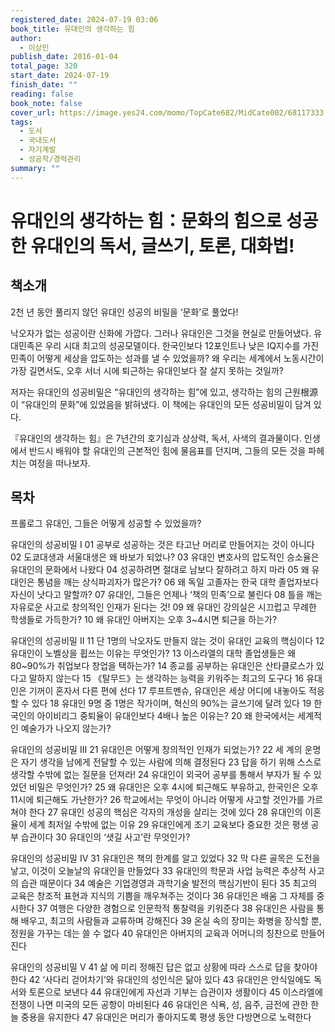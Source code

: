 ```yaml
---
registered_date: 2024-07-19 03:06
book_title: 유대인의 생각하는 힘
author:
  - 이상민
publish_date: 2016-01-04
total_page: 320
start_date: 2024-07-19
finish_date: ""
reading: false
book_note: false
cover_url: https://image.yes24.com/momo/TopCate682/MidCate002/68117333.JPG
tags:
  - 도서
  - 국내도서
  - 자기계발
  - 성공학/경력관리
summary: ""
---
```


# 유대인의 생각하는 힘：문화의 힘으로 성공한 유대인의 독서, 글쓰기, 토론, 대화법!

## 책소개

2천 년 동안 풀리지 않던
유대인 성공의 비밀을 ‘문화’로 풀었다!

낙오자가 없는 성공이란 신화에 가깝다. 그러나 유대인은 그것을 현실로 만들어냈다. 유대민족은 우리 시대 최고의 성공모델이다. 한국인보다 12포인트나 낮은 IQ지수를 가진 민족이 어떻게 세상을 압도하는 성과를 낼 수 있었을까? 왜 우리는 세계에서 노동시간이 가장 길면서도, 오후 서너 시에 퇴근하는 유대인보다 잘 살지 못하는 것일까?

저자는 유대인의 성공비밀은 “유대인의 생각하는 힘”에 있고, 생각하는 힘의 근원根源이 “유대인의 문화”에 있었음을 밝혀냈다. 이 책에는 유대인의 모든 성공비밀이 담겨 있다.

『유대인의 생각하는 힘』은 7년간의 호기심과 상상력, 독서, 사색의 결과물이다. 인생에서 반드시 배워야 할 유대인의 근본적인 힘에 물음표를 던지며, 그들의 모든 것을 파헤치는 여정을 떠나보자.



## 목차

프롤로그  유대인, 그들은 어떻게 성공할 수 있었을까?

유대인의 성공비밀 I
01  공부로 성공하는 것은 타고난 머리로 만들어지는 것이 아니다
02  도쿄대생과 서울대생은 왜 바보가 되었나?
03  유대인 변호사의 압도적인 승소율은 유대인의 문화에서 나왔다
04  성공하려면 절대로 남보다 잘하려고 하지 마라
05  왜 유대인은 통념을 깨는 상식파괴자가 많은가?
06  왜 독일 고졸자는 한국 대학 졸업자보다 자신이 낫다고 말할까?
07  유대인, 그들은 언제나 ‘책의 민족’으로 불린다
08  틀을 깨는 자유로운 사고로 창의적인 인재가 된다는 것!
09  왜 유대인 강의실은 시끄럽고 무례한 학생들로 가득한가?
10  왜 유대인 아버지는 오후 3~4시면 퇴근을 하는가?

유대인의 성공비밀 II
11  단 1명의 낙오자도 만들지 않는 것이 유대인 교육의 핵심이다
12  유대인이 노벨상을 휩쓰는 이유는 무엇인가?
13  이스라엘의 대학 졸업생들은 왜 80~90%가 취업보다 창업을 택하는가?
14  종교를 공부하는 유대인은 산타클로스가 있다고 말하지 않는다
15  《탈무드》는 생각하는 능력을 키워주는 최고의 도구다
16  유대인은 기꺼이 혼자서 다른 편에 선다
17  루프트멘슈, 유대인은 세상 어디에 내놓아도 적응할 수 있다
18  유대인 9명 중 1명은 작가이며, 혁신의 90%는 글쓰기에 달려 있다
19  한국인의 아이비리그 중퇴율이 유대인보다 4배나 높은 이유는?
20  왜 한국에서는 세계적인 예술가가 나오지 않는가?

유대인의 성공비밀 III
21  유대인은 어떻게 창의적인 인재가 되었는가?
22  세 계의 운명은 자기 생각을 남에게 전달할 수 있는 사람에 의해 결정된다
23  답을 하기 위해 스스로 생각할 수밖에 없는 질문을 던져라!
24  유대인이 외국어 공부를 통해서 부자가 될 수 있었던 비밀은 무엇인가?
25  왜 유대인은 오후 4시에 퇴근해도 부유하고, 한국인은 오후 11시에 퇴근해도 가난한가?
26  학교에서는 무엇이 아니라 어떻게 사고할 것인가를 가르쳐야 한다
27  유대인 성공의 핵심은 각자의 개성을 살리는 것에 있다
28  유대인의 이혼율이 세계 최저일 수밖에 없는 이유
29  유대인에게 조기 교육보다 중요한 것은 평생 공부 습관이다
30  유대인의 ‘샛길 사고’란 무엇인가?

유대인의 성공비밀 IV
31  유대인은 책의 한계를 알고 있었다
32  막 다른 골목은 도전을 낳고, 이것이 오늘날의 유대인을 만들었다
33  유대인의 학문과 사업 능력은 추상적 사고의 습관 때문이다
34  예술은 기업경영과 과학기술 발전의 핵심기반이 된다
35  최고의 교육은 창조적 표현과 지식의 기쁨을 깨우쳐주는 것이다
36  유대인은 배움 그 자체를 중시한다
37  여행은 다양한 경험으로 인문학적 통찰력을 키워준다
38  유대인은 사람을 통해 배우고, 최고의 사람들과 교류하며 강해진다
39  온실 속의 장미는 화병을 장식할 뿐, 정원을 가꾸는 데는 쓸 수 없다
40  유대인은 아버지의 교육과 어머니의 칭찬으로 만들어진다

유대인의 성공비밀 V
41  삶 에 미리 정해진 답은 없고 상황에 따라 스스로 답을 찾아야 한다
42  ‘사다리 걷어차기’와 유대인의 성인식은 닮아 있다
43  유대인은 안식일에도 독서와 토론으로 보낸다
44  유대인에게 자선과 기부는 습관이자 생활이다
45  이스라엘에 전쟁이 나면 미국의 모든 공항이 마비된다
46  유대인은 식욕, 성, 음주, 금전에 관한 한 늘 중용을 유지한다
47  유대인은 머리가 좋아지도록 평생 동안 다방면으로 노력한다




